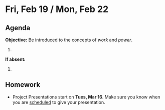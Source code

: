 Fri, Feb 19 / Mon, Feb 22
==================

Agenda
---------
**Objective:** Be introduced to the concepts of *work* and *power*.

1. 

**If absent:**

1. 

Homework 
-------------
- Project Presentations start on **Tues, Mar 16**.  Make sure you know when you are [scheduled][sched] to give your presentation.

[sched]: https://avoncsc-my.sharepoint.com/:x:/g/personal/zjrohrbach_avon-schools_org/EVsn6ZkyMl5JvXYEBYTGRvoBX3OiSecqg16WeqB-1EcFXQ?e=287pOt
<!--stackedit_data:
eyJoaXN0b3J5IjpbMTkyMzc5NzQwNSwtOTg3NDQwMTI3LDU0MT
A1MTEzOSwtNzc0MDczNjg5LDEwMTM4OTE2OTcsLTU4NTgyNDgz
LDYxNzc4MDkwNCwtMTYxNDE5Mjg0LDUxMjY5MzU1NCw5MDc4OT
IzNDYsNjMzNDYzMzU4LDc0NjY0ODAzMCwtNzEwNzA5NDI2LDM1
MTkyODMxMSwtMTcyOTU2ODY5NSwtMTg2OTE2NTUyOCwxMjkwMT
E2NDAzLC0xMzA3ODE1MDI5LDQ1MzMzNTgxOCwtNjYwOTUyNzkz
XX0=
-->